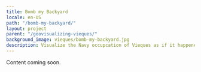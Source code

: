 ```yaml
---
title: Bomb my Backyard
locale: en-US
path: "/bomb-my-backyard/"
layout: project
parent: "/geovisualizing-vieques/"
background_image: vieques/bomb-my-backyard.jpg
description: Visualize the Navy occupcation of Vieques as if it happened in your neighborhood
---
```


Content coming soon.